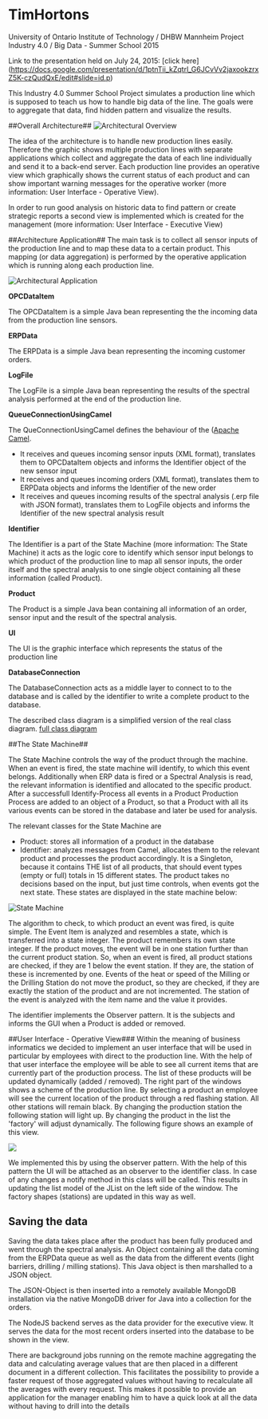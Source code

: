 # TimHortons
University of Ontario Institute of Technology / DHBW Mannheim
Project Industry 4.0 / Big Data - Summer School 2015

Link to the presentation held on July 24, 2015: [click here] (https://docs.google.com/presentation/d/1ptnTii_kZqtrl_G6JCvVv2jaxookzrxZ5K-czQudQxE/edit#slide=id.p)

This Industry 4.0 Summer School Project simulates a production line which is supposed to teach us how to handle big data of the line.
The goals were to aggregate that data, find hidden pattern and visualize the results.

##Overall Architecture##
![](https://raw.githubusercontent.com/ChristopherStumm/TimHortons/master/Presentation%20materials/Architecture.png "Architectural Overview")

The idea of the architecture is to handle new production lines easily. Therefore the graphic shows multiple production lines with separate applications which collect and aggregate the data of each line individually and send it to a back-end server. Each production line provides an operative view which graphically shows the current status of each product and can show important warning messages for the operative worker (more information: User Interface - Operative View).

In order to run good analysis on historic data to find pattern or create strategic reports a second view is implemented which is created for the management (more information: User Interface - Executive View)

##Architecture Application##
The main task is to collect all sensor inputs of the production line and to map these data to a certain product. This mapping (or data aggregation) is performed by the operative application which is running along each production line.

![](https://raw.githubusercontent.com/ChristopherStumm/TimHortons/master/Presentation%20materials/Full_UML_p.png "Architectural Application")

**OPCDataItem<T>**

The OPCDataItem is a simple Java bean representing the the incoming data from the production line sensors.

**ERPData**

The ERPData is a simple Java bean representing the incoming customer orders.

**LogFile**

The LogFile is a simple Java bean representing the results of the spectral analysis performed at the end of the production line.

**QueueConnectionUsingCamel**

The QueConnectionUsingCamel defines the behaviour of the ([Apache Camel](http://camel.apache.org/).
 - It receives and queues incoming sensor inputs (XML format), translates them to OPCDataItem objects and informs the Identifier object of the new sensor input
 - It receives and queues incoming orders (XML format), translates them to ERPData objects and informs the Identifier of the new order
 - It receives and queues incoming results of the spectral analysis (.erp file with JSON format), translates them to LogFile objects and informs the Identifier of the new spectral analysis result
 
 **Identifier**

 The Identifier is a part of the State Machine (more information: The State Machine) it acts as the logic core to identify which sensor input belongs to which product of the production line to map all sensor inputs, the order itself and the spectral analysis to one single object containing all these information (called Product).
 
 **Product**
 
 The Product is a simple Java bean containing all information of an order, sensor input and the result of the spectral analysis.
 
 **UI**
 
 The UI is the graphic interface which represents the status of the production line
 
 **DatabaseConnection**
 
 The DatabaseConnection acts as a middle layer to connect to to the database and is called by the identifier to write a complete product to the database. 
 
 The described class diagram is a simplified version of the real class diagram. 
[full class diagram](https://raw.githubusercontent.com/ChristopherStumm/TimHortons/master/Presentation%20materials/Full_UML.png)

##The State Machine##

The State Machine controls the way of the product through the machine. When an event is fired, the state machine will identify, to which this event belongs. Additionally when ERP data is fired or a Spectral Analysis is read, the relevant information is identified and allocated to the specific product. After a successfull Identify-Process all events in a Product Production Process are added to an object of a Product, so that a Product with all its various events can be stored in the database and later be used for analysis.

The relevant classes for the State Machine are
- Product: stores all information of a product in the database
- Identifier: analyzes messages from Camel, allocates them to the relevant product and processes the product accordingly. It is a Singleton, because it contains THE list of all products, that should event types (empty or full) totals in 15 different states. The product takes no decisions based on the input, but just time controls, when events got the next state. These states are displayed in the state machine below:

![](https://github.com/ChristopherStumm/TimHortons/blob/master/Presentation%20materials/State_Machine.png "State Machine")

The algorithm to check, to which product an event was fired, is quite simple. The Event Item is analyzed and resembles a state, which is transferred into a state integer. The product remembers its own state integer. If the product moves, the event will be in one station further than the current product station. So, when an event is fired, all product stations are checked, if they are 1 below the event station. If they are, the station of these is incremented by one. Events of the heat or speed of the Milling or the Drilling Station do not move the product, so they are checked, if they are exactly the station of the product and are not incremented. The station of the event is analyzed with the item name and the value it provides.

The identifier implements the Observer pattern. It is the subjects and informs the GUI when a Product is added or removed.

##User Interface - Operative View###
Within the meaning of business informatics we decided to implement an user interface that will be used in particular by employees with direct to the production line. With the help of that user interface the employee will be able to see all current items that are currently part of the production process. The list of these products will be updated dynamically (added / removed). The right part of the windows shows a scheme of the production line. By selecting a product an employee will see the current location of the product through a red flashing station. All other stations will remain black. By changing the production station the following station will light up. By changing the product in the list the 'factory' will adjust dynamically. The following figure shows an example of this view. 

![](https://github.com/ChristopherStumm/TimHortons/blob/master/Presentation%20materials/Fabric_UI.png)

We implemented this by using the observer pattern. With the help of this pattern the UI will be attached as an observer to the identifier class. In case of any changes a notify method in this class will be called. This results in updating the list model of the JList on the left side of the window. The factory shapes (stations) are updated in this way as well.  


## Saving the data ##
Saving the data takes place after the product has been fully produced and went through the spectral analysis. An Object containing all the data coming from the ERPData queue as well as the data from the different events (light barriers, drilling / milling stations). This Java object is then marshalled to a JSON object.

The JSON-Object is then inserted into a remotely available MongoDB installation via the native MongoDB driver for Java into a collection for the orders. 

The NodeJS backend serves as the data provider for the executive view. It serves the data for the most recent orders inserted into the database to be shown in the view.

There are background jobs running on the remote machine aggregating the data and calculating average values that are then placed in a different document in a different collection. This facilitates the possibility to provide a faster request of those aggregated values without having to recalculate all the averages with every request. This makes it possible to provide an application for the manager enabling him to have a quick look at all the data without having to drill into the details
